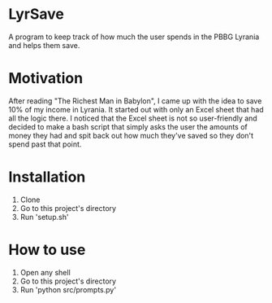 # LyrSave
A program to keep track of how much the user spends in the PBBG Lyrania and helps them save.
# Motivation
After reading "The Richest Man in Babylon", I came up with the idea to save 10% of my income in Lyrania. It started out with only an 
Excel sheet that had all the logic there. I noticed that the Excel sheet is not so user-friendly and decided to make a bash script that 
simply asks the user the amounts of money they had and spit back out how much they've saved so they don't spend past that point.
# Installation
1. Clone
2. Go to this project's directory
3. Run 'setup.sh'
# How to use
1. Open any shell
2. Go to this project's directory
2. Run 'python src/prompts.py'
